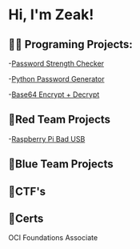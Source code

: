 <h1>Hi, I'm Zeak!

<h2>👨‍💻 Programing Projects:</h2>

-[Password Strength Checker](https://github.com/zeak47x/IndustryPassword) 

-[Python Password Generator](https://github.com/zeak47x/Password-Generator-PYTHON)

-[Base64 Encrypt + Decrypt](https://github.com/zeak47x/base64decrypt)



<h2>🔴Red Team Projects</h2>

-[Raspberry Pi Bad USB](https://github.com/zeak47x/BADUSB-RASP-PI-PICO) 

<h2>🔵Blue Team Projects</h2>



<h2>🚩CTF's</h2>



<h2>🏅Certs</h2>
OCI Foundations Associate 



